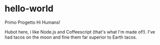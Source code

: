 # hello-world
Primo Progetto
Hi Humans!

Hubot here, i like Node.js and Coffeescript (that's what I'm made of!).
I've had tacos on the moon and fine them far superior to Earth tacos.
